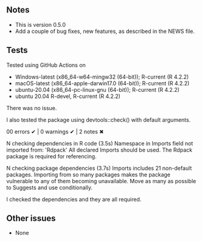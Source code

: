 ## Notes

- This is version 0.5.0
- Add a couple of bug fixes, new features, as described in the NEWS file.

## Tests

Tested using GitHub Actions on 

* Windows-latest (x86_64-w64-mingw32 (64-bit)); R-current (R 4.2.2)
* macOS-latest (x86_64-apple-darwin17.0 (64-bit)); R-current (R 4.2.2)
* ubuntu-20.04 (x86_64-pc-linux-gnu (64-bit)); R-current (R 4.2.2)
* ubuntu 20.04 R-devel, R-current (R 4.2.2)

There was no issue.


I also tested the package using devtools::check() with default arguments.

00 errors ✔ | 0 warnings ✔ | 2 notes ✖

N  checking dependencies in R code (3.5s) Namespace in Imports field not imported from: 'Rdpack'
     All declared Imports should be used.
The Rdpack package is required for referencing.

N  checking package dependencies (3.7s)
   Imports includes 21 non-default packages.
   Importing from so many packages makes the package vulnerable to any of
   them becoming unavailable.  Move as many as possible to Suggests and
   use conditionally.

I checked the dependencies and they are all required.

## Other issues

- None
